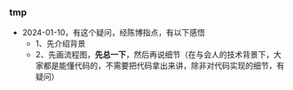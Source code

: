 ### tmp

+ 2024-01-10，有这个疑问，经陈博指点，有以下感悟
  + 1、先介绍背景
  + 2、先画流程图，**先总一下**，然后再说细节（在与会人的技术背景下，大家都是能懂代码的，不需要把代码拿出来讲，除非对代码实现的细节，有疑问）